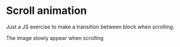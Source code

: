 
# Scroll animation

Just a JS exercise to make a transition between block when scrolling.

The image slowly appear when scrolling



